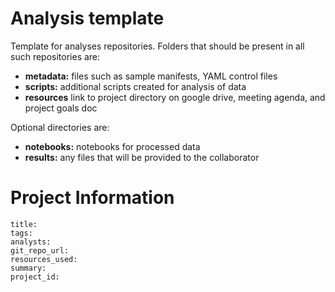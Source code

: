 # Analysis template

Template for analyses repositories. Folders that should be present in all such repositories are:

 * **metadata:** files such as sample manifests, YAML control files
 * **scripts:** additional scripts created for analysis of data
 * **resources** link to project directory on google drive, meeting agenda, and project goals doc

Optional directories are:

 * **notebooks:** notebooks for processed data
 * **results:** any files that will be provided to the collaborator

# Project Information

```
title:
tags:
analysts:
git_repo_url:
resources_used:
summary:
project_id:
```

